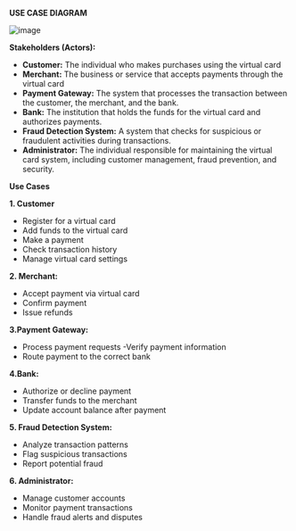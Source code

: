 **USE CASE DIAGRAM**

![image](https://github.com/user-attachments/assets/9a94ecca-1960-432e-b34a-0b920395d77d)

**Stakeholders (Actors):**

- **Customer:** The individual who makes purchases using the virtual card
- **Merchant:** The business or service that accepts payments through the virtual card
- **Payment Gateway:** The system that processes the transaction between the customer, the merchant, and the bank.
- **Bank:** The institution that holds the funds for the virtual card and authorizes payments.
- **Fraud Detection System:** A system that checks for suspicious or fraudulent activities during transactions.
- **Administrator:** The individual responsible for maintaining the virtual card system, including customer management, fraud prevention, and security.



**Use Cases**

**1. Customer**
- Register for a virtual card
- Add funds to the virtual card
- Make a payment
- Check transaction history
- Manage virtual card settings

**2. Merchant:**
- Accept payment via virtual card
- Confirm payment
- Issue refunds

**3.Payment Gateway:**
- Process payment requests
-Verify payment information
- Route payment to the correct bank

**4.Bank:**
- Authorize or decline payment
- Transfer funds to the merchant
- Update account balance after payment

**5. Fraud Detection System:**
- Analyze transaction patterns
- Flag suspicious transactions
- Report potential fraud

**6. Administrator:**
- Manage customer accounts
- Monitor payment transactions
- Handle fraud alerts and disputes
